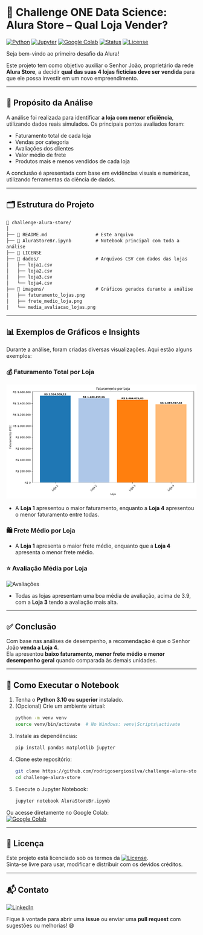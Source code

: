 # 🏪 Challenge ONE Data Science: Alura Store – Qual Loja Vender?

[![Python](https://img.shields.io/badge/Python-3.10%2B-blue?logo=python)](https://www.python.org/)
[![Jupyter](https://img.shields.io/badge/Made%20with-Jupyter-orange?logo=jupyter)](https://jupyter.org/)
[![Google Colab](https://img.shields.io/badge/Open%20in-Colab-yellow?logo=googlecolab)](https://colab.research.google.com/github/rodrigosergiosilva/challenge-alura-store/blob/main/AluraStoreBr.ipynb)
[![Status](https://img.shields.io/badge/Status-Concluído-brightgreen)]()
[![License](https://img.shields.io/badge/License-MIT-blue.svg)](LICENSE)

Seja bem-vindo ao primeiro desafio da Alura! 

Este projeto tem como objetivo auxiliar o Senhor João, proprietário da rede **Alura Store**, a decidir **qual das suas 4 lojas fictícias deve ser vendida** para que ele possa investir em um novo empreendimento.

---

## 🎯 Propósito da Análise

A análise foi realizada para identificar **a loja com menor eficiência**, utilizando dados reais simulados. Os principais pontos avaliados foram:

- Faturamento total de cada loja
- Vendas por categoria 
- Avaliações dos clientes  
- Valor médio de frete  
- Produtos mais e menos vendidos de cada loja

A conclusão é apresentada com base em evidências visuais e numéricas, utilizando ferramentas da ciência de dados.

---

## 🗂 Estrutura do Projeto

```
📁 challenge-alura-store/
│
├── 📄 README.md                  # Este arquivo
├── 📄 AluraStoreBr.ipynb         # Notebook principal com toda a análise
├── 📄 LICENSE
├── 📁 dados/                     # Arquivos CSV com dados das lojas
│   ├── loja1.csv
│   ├── loja2.csv
│   ├── loja3.csv
│   └── loja4.csv
├── 📁 imagens/                   # Gráficos gerados durante a análise
│   ├── faturamento_lojas.png
│   ├── frete_medio_loja.png
│   └── media_avaliacao_lojas.png
```
---

## 📊 Exemplos de Gráficos e Insights

Durante a análise, foram criadas diversas visualizações. Aqui estão alguns exemplos:

### 💰 Faturamento Total por Loja

![Faturamento](imagens/faturamento_lojas.png)

- A **Loja 1** apresentou o maior faturamento, enquanto a **Loja 4** apresentou o menor faturamento entre todas.

### 🛍️ Frete Médio por Loja

- A **Loja 1** apresenta o maior frete médio, enquanto que a **Loja 4** apresenta o menor frete médio.

### ⭐ Avaliação Média por Loja

![Avaliações](imagens/avaliacoes_por_loja.png)

- Todas as lojas apresentam uma boa média de avaliação, acima de 3.9, com a **Loja 3** tendo a avaliação mais alta.

---

## ✅ Conclusão

Com base nas análises de desempenho, a recomendação é que o Senhor João **venda a Loja 4**.  
Ela apresentou **baixo faturamento, menor frete médio e menor desempenho geral** quando comparada às demais unidades.

---

## 🚀 Como Executar o Notebook

1. Tenha o **Python 3.10 ou superior** instalado.
2. (Opcional) Crie um ambiente virtual:
   ```bash
   python -m venv venv
   source venv/bin/activate  # No Windows: venv\Scripts\activate
   ```
3. Instale as dependências:
   ```bash
   pip install pandas matplotlib jupyter
   ```
4. Clone este repositório:
   ```bash
   git clone https://github.com/rodrigosergiosilva/challenge-alura-store.git
   cd challenge-alura-store
   ```
5. Execute o Jupyter Notebook:
   ```bash
   jupyter notebook AluraStoreBr.ipynb
   ```

Ou acesse diretamente no Google Colab:  
[![Google Colab](https://img.shields.io/badge/Open%20in-Colab-yellow?logo=googlecolab)](https://colab.research.google.com/github/rodrigosergiosilva/challenge-alura-store/blob/main/AluraStoreBr.ipynb)

---
## 📄 Licença

Este projeto está licenciado sob os termos da [![License](https://img.shields.io/badge/License-MIT-blue.svg)](LICENSE).  
Sinta-se livre para usar, modificar e distribuir com os devidos créditos.

---

## 📬 Contato

[![LinkedIn](https://img.shields.io/badge/LinkedIn-Perfil-blue?logo=linkedin)](https://www.linkedin.com/in/rodrigo-sergio-silva/)

Fique à vontade para abrir uma **issue** ou enviar uma **pull request** com sugestões ou melhorias! 😄

